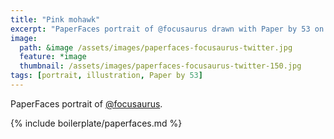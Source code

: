 ```yaml
---
title: "Pink mohawk"
excerpt: "PaperFaces portrait of @focusaurus drawn with Paper by 53 on an iPad."
image: 
  path: &image /assets/images/paperfaces-focusaurus-twitter.jpg 
  feature: *image
  thumbnail: /assets/images/paperfaces-focusaurus-twitter-150.jpg
tags: [portrait, illustration, Paper by 53]
---
```


PaperFaces portrait of [@focusaurus](https://twitter.com/focusaurus).

{% include boilerplate/paperfaces.md %}
